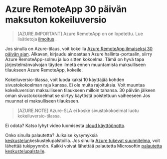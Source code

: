 
<properties
    pageTitle="Vapauta 30 päivän kokeiluversio Azure RemoteApp | Microsoft Azure"
    description="Tutustu 30 päivän maksuton kokeiluversio Azure RemoteApp varten."
    services="remoteapp"
    documentationCenter=""
    authors="lizap"
    manager="mbaldwin" />

<tags
    ms.service="remoteapp"
    ms.workload="compute"
    ms.tgt_pltfrm="na"
    ms.devlang="na"
    ms.topic="article"
    ms.date="08/15/2016"
    ms.author="elizapo" />



# <a name="free-30-day-trial-of-azure-remoteapp"></a>Azure RemoteApp 30 päivän maksuton kokeiluversio

> [AZURE.IMPORTANT]
> Azure RemoteApp on on lopetettu. Lue lisätietoja [ilmoitus](https://go.microsoft.com/fwlink/?linkid=821148) .

Jos sinulla on Azure-tilaus, voit kokeilla [Azure RemoteApp ilmaiseksi 30 päivän ajan](https://www.remoteapp.windowsazure.com/en/tour.aspx). Alkavan, kirjaudu ainoastaan Azure hallinta-portaalin, siirry Azure RemoteApp-solmu ja luo sitten kokoelma. Tämä on hyvä tapa järjestelmänvalvojan täyden ilmetä ennen muuntamista maksulliseen tilaukseen Azure RemoteApp, kokeile.  

Kokeiluversio-tilassa, voit luoda kaksi 10 käyttäjää kohden sivustokokoelman raja kanssa. Ei ole muita rajoituksia. Voit muuntaa kokeiluversion maksulliseen tilaukseen milloin tahansa. 30 päivän jälkeen oman sivustokokoelmat se siirtyy käytöstä poistettuun vaiheeseen Jos muunnat ei maksulliseen tilaukseen.

>[AZURE.NOTE] Azure-SLA ei koske sivustokokoelmat luotu kokeiluversio-tilassa.  

Ei odota? Katso lyhyt video luomisesta [cloud käyttöönotto](https://azure.microsoft.com/documentation/videos/azure-remoteapp-cloud-deployment-overview/).

Onko sinulla palautetta? Julkaise kysymyksiä [keskustelun](https://feedback.azure.com/forums/247748-azure-remoteapp/)keskustelupalstoilla. Jos sinulla [Azure tukevat suunnitelma](https://azure.microsoft.com/support/plans/), voit lähettää tukipyynnön. Kaikki voivat lähettää palautetta Microsoftin [palautetta keskustelupalstalle](https://feedback.azure.com/forums/247748-azure-remoteapp/).  
